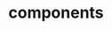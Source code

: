 <!-- Space: BaseTemplate -->
<!-- Parent: Project -->
<!-- Title: Project Components -->

<!-- Label: BaseTemplate -->
<!-- Label: Project -->
<!-- Label: Components -->
<!-- Include: docs/disclaimer.md -->
<!-- Include: ac:toc -->

# components
